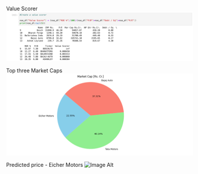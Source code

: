 Value Scorer
![Image Alt](https://github.com/Daniel02101999/Stock-Market/blob/a4542cc1aa86b0d12aa6ccfa72b1aeeffc391a13/Custom%20Value%20Score%20Matrix.jpg)


Top three Market Caps 
![Image Alt](https://github.com/Daniel02101999/Stock-Market/blob/d02eecc0a2888c698f9f2d56a545816a11b05b21/Market%20Cap.jpg)


Predicted price - Eicher Motors
![Image Alt](https://github.com/Daniel02101999/Stock-Market/blob/1fb53f58e911a64469867ba47a25a5a84a2d94f4/Predicted%20Price%20%E2%80%93%20Eicher%20Motors.jpg)
